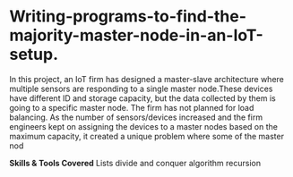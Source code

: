 # Writing-programs-to-find-the-majority-master-node-in-an-IoT-setup.
In this project, an IoT firm has designed a master-slave architecture where multiple sensors are responding to a single master node.These devices have different ID and storage capacity, but the data collected by them is going to a specific master node. The firm has not planned for load balancing. As the number of sensors/devices increased and the firm engineers kept on assigning the devices to a master nodes based on the maximum capacity, it created a unique problem where some of the master nod

**Skills & Tools Covered**
  Lists
  divide and conquer algorithm
  recursion
